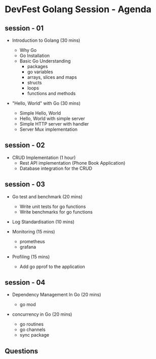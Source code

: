 # DevFest Golang Session - Agenda

## session - 01
-   Introduction to Golang (30 mins)
    -   Why Go
    -   Go Installation
    -   Basic Go Understanding
        -   packages
        -   go variables
        -   arrays, slices and maps
        -   structs
        -   loops
        -   functions and methods
                
-   "Hello, World" with Go (30 mins)
    -   Simple Hello, World
    -   Hello, World with simple server
    -   Simple HTTP server with handler
    -   Server Mux implementation

## session - 02
-   CRUD Implementation (1 hour)
    -   Rest API implementation (Phone Book Application)
    -   Database integration for the CRUD
    
## session - 03
-   Go test and benchmark (20 mins)
    -   Write unit tests for go functions
    -   Write benchmarks for go functions
    
-   Log Standardisation (10 mins)

-   Monitoring (15 mins)
    -   prometheus
    -   grafana
    
-   Profiling (15 mins)
    -   Add go pprof to the application
    
## session - 04
-   Dependency Management In Go (20 mins)
    -   go mod
    
-   concurrency in Go (20 mins)
    -   go routines
    -   go channels
    -   sync package

## Questions
